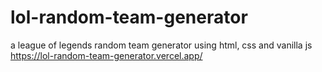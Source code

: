 # lol-random-team-generator
a league of legends random team generator using html, css and vanilla js 
https://lol-random-team-generator.vercel.app/
